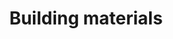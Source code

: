 ---
title: Building materials
longTitle: 'Building materials'
tags:
- gccommon
usedFor:
- "[[Construction materials]]"
---